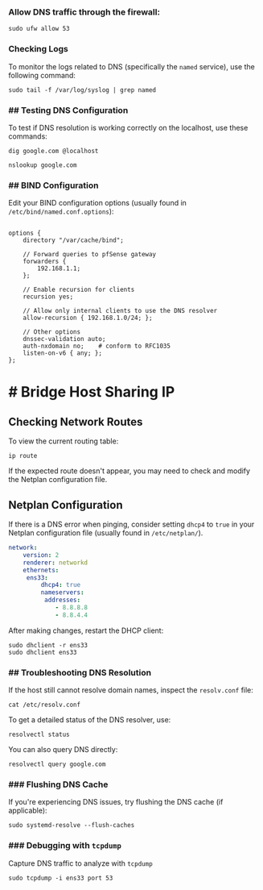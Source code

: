 ### Allow DNS traffic through the firewall:

````shell
sudo ufw allow 53
`````

### Checking Logs

To monitor the logs related to DNS (specifically the `named` service), use the following command:

````shell
sudo tail -f /var/log/syslog | grep named
`````

### ## Testing DNS Configuration

To test if DNS resolution is working correctly on the localhost, use these commands:

````shell
dig google.com @localhost
`````

````
nslookup google.com
`````

### ## BIND Configuration

Edit your BIND configuration options (usually found in `/etc/bind/named.conf.options`):

````shell

options {
    directory "/var/cache/bind";

    // Forward queries to pfSense gateway
    forwarders {
        192.168.1.1;
    };

    // Enable recursion for clients
    recursion yes;

    // Allow only internal clients to use the DNS resolver
    allow-recursion { 192.168.1.0/24; };

    // Other options
    dnssec-validation auto;
    auth-nxdomain no;    # conform to RFC1035
    listen-on-v6 { any; };
};

`````


# # Bridge Host Sharing IP

## Checking Network Routes

To view the current routing table:

````shell
ip route
`````


If the expected route doesn't appear, you may need to check and modify the Netplan configuration file.

## Netplan Configuration

If there is a DNS error when pinging, consider setting `dhcp4` to `true` in your Netplan configuration file (usually found in `/etc/netplan/`).

````yaml
network: 
	version: 2 
	renderer: networkd 
	ethernets: 
	 ens33: 
		 dhcp4: true 
		 nameservers: 
		  addresses: 
		     - 8.8.8.8 
		     - 8.8.4.4
`````

After making changes, restart the DHCP client:

````shell
sudo dhclient -r ens33
sudo dhclient ens33
`````


### ## Troubleshooting DNS Resolution

If the host still cannot resolve domain names, inspect the `resolv.conf` file:

````shell
cat /etc/resolv.conf
`````

To get a detailed status of the DNS resolver, use:

````shell
resolvectl status
`````

You can also query DNS directly:

````shell
resolvectl query google.com
`````

### ### Flushing DNS Cache

If you're experiencing DNS issues, try flushing the DNS cache (if applicable):

````shell
sudo systemd-resolve --flush-caches
`````

### ### Debugging with `tcpdump`

Capture DNS traffic to analyze with `tcpdump`

````shell
sudo tcpdump -i ens33 port 53
`````

